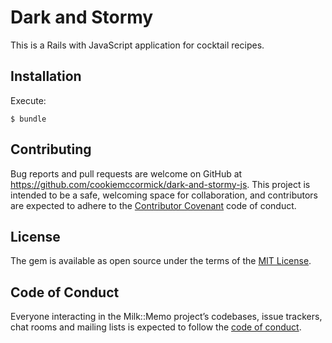 # Dark and Stormy

This is a Rails with JavaScript application for cocktail recipes.

## Installation

Execute:

    $ bundle

## Contributing

Bug reports and pull requests are welcome on GitHub at https://github.com/cookiemccormick/dark-and-stormy-js. This project is intended to be a safe, welcoming space for collaboration, and contributors are expected to adhere to the [Contributor Covenant](http://contributor-covenant.org) code of conduct.

## License

The gem is available as open source under the terms of the [MIT License](https://opensource.org/licenses/MIT).

## Code of Conduct

Everyone interacting in the Milk::Memo project’s codebases, issue trackers, chat rooms and mailing lists is expected to follow the [code of conduct](https://github.com/cookiemccormick/dark-and-stormy-js/blob/master/CODE_OF_CONDUCT.md).
